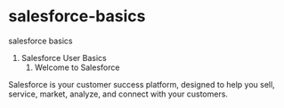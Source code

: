 # salesforce-basics

salesforce basics 

1. Salesforce User Basics
    1. Welcome to Salesforce

Salesforce is your customer success platform, designed to help you sell, service, market, analyze, and connect with your customers.
